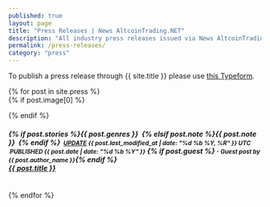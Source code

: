 ```yaml
---
published: true
layout: page
title: "Press Releases | News AltcoinTrading.NET"
description: "All industry press releases issued via News AltcoinTrading.NET"
permalink: /press-releases/
category: "press"
---
```


To publish a press release through {{ site.title }} please use [this Typeform](https://jmt3.typeform.com/to/eXvdSo).

<div class="row" id="atnet-press-all">
  {% for post in site.press  %}

  <div class="row cat-updates">
  {% if post.image[0] %}
  <div class="three columns">
    <a  class="index-internal" href="{{ site.baseurl }}{{ post.url }}" title="{{ post.title }}">
      <figure class="thumb">
        <amp-img itemprop="image" src="{{ post.image[0] }}" alt="Altcoin Trading Blog"
        layout="responsive"
        data-original-width="720px" data-original-height="360px"
        width="150px" height="80px">
        </amp-img>
      </figure>
    </a>
  </div>
  {% endif %}
    <div class="nine columns">
      <h5 class="category-post post">
        <strong>
          {% if post.stories %}<span class="tag">{{ post.genres }}</span>&nbsp;
          {% elsif post.note %}<span class="tag custom-note {{ post.noteclass }}">{{ post.note }}</span>&nbsp;
          {% endif %}
          <small>&nbsp;<u>UPDATE</u> {{ post.last_modified_at | date: "%d %b %Y, %R" }} UTC</small>
          <small>&nbsp;PUBLISHED {{ post.date | date: "%d %b %Y" }}</small>
          {% if post.guest %}&nbsp;&middot;&nbsp;<small class="guest">Guest post by {{ post.author_name }}</small>{% endif %}
          <br>
          <a  class="index-internal"  href="{{ site.baseurl }}{{ post.url }}" title="{{ post.title }}">{{ post.title }}</a>
        </strong>
      </h5>
    </div>
  </div>

  {% endfor %}
</div>
